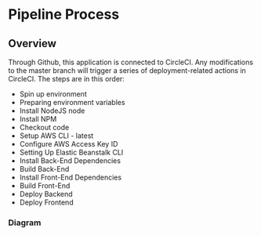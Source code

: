 # Pipeline Process

## Overview

Through Github, this application is connected to CircleCI. Any modifications to the master branch will trigger a series of deployment-related actions in CircleCI.
The steps are in this order:

- Spin up environment
- Preparing environment variables
- Install NodeJS node
- Install NPM
- Checkout code
- Setup AWS CLI - latest
- Configure AWS Access Key ID
- Setting Up Elastic Beanstalk CLI
- Install Back-End Dependencies
- Build Back-End
- Install Front-End Dependencies
- Build Front-End
- Deploy Backend
- Deploy Frontend

### Diagram

[](pipline.md)

